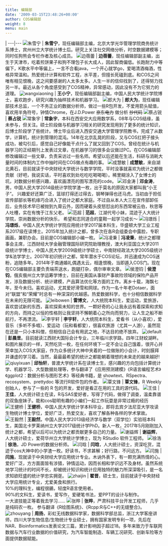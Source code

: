 ```yaml
---
title: 编辑部
date: '2009-03-15T23:48:26+00:00'
author: COS编辑部
weight: 8
menu: main
---
```


<style>
td img{
  width: 100%;
  border-radius:5%;
}

tr td:first-child{
 width:25%;
}
</style>


 |
---|---
![朱雪宁](https://cloud.githubusercontent.com/assets/7221728/25791996/7965d06a-33f6-11e7-9a81-0899d4edbb8b.JPG) | **朱雪宁**，现任编辑部主编，北京大学光华管理学院商务统计系博士，宾州州立大学统计博士后。研究上关注社交网络分析，时空数据建模等；同时任狗熊会专栏作者及核心成员。
![边蓓蕾](https://cloud.githubusercontent.com/assets/18478302/25886695/64963cdc-3591-11e7-9f88-4dea4eb0f65f.jpg) | **边蓓蕾**，现任编辑部副主编，出生于天津市，吃着煎饼果子和狗不理包子长大成人，因此智商偏低。长跑耐力中等偏下，K歌水平中等偏上，一言不合看java，一个开心就学go，爱喝清酒梅酒，性格异常温和。热爱统计计算和软件工程，水平差，但擅长死磕到底。和COS之间唯有相见恨晚，这之间要感谢的人太多太多。人生一半的信仰找到了，还得努力找另一半。最近从各个角度感受到了COS精神，异常感动，因此没有不为它努力的道理。
![wangxiaoning](https://cloud.githubusercontent.com/assets/7221728/25788528/65b1af86-33dc-11e7-9f1b-207eae93ff58.jpg) | **王小宁**，现任编辑部副主编，中国人民大学统计学院博士，喜欢跑步，研究兴趣为抽样技术和机器学习。
![郎大为](https://cloud.githubusercontent.com/assets/7221728/25791991/738e86b4-33f6-11e7-8825-51396d1e764b.jpg) | **郎大为**，现任编辑部技术总监，一个不务正业的数据分析师，做过一些R包开发，不爱用箭头赋值，喜欢用半角符号，钟情Chrome，在J.D.Power ~~京东电力~~ 做分析 ~~抄代码~~
![蔡占锐](https://cloud.githubusercontent.com/assets/7221728/25791987/71e81532-33f6-11e7-9c1a-19fa4a0e6148.png) | **蔡占锐**
![常象宇](https://cloud.githubusercontent.com/assets/7221728/25788532/6931eef0-33dc-11e7-8bac-95fb83a25afe.jpg) | **常象宇**，本科在西安交大应用数学系，08年与COS结缘，虽未参与，但关注。硕士阶段做与机器学习相关的研究发现用到了更多的统计知识，后博士阶段学了些统计。博士毕业后进入西安交通大学管理学院教书，完成了从数学，计算机，统计到管理的混沌。14年在北京乱晃的阶段，又与COS扛把子接头成功，被勾引后，感觉自己好像能干点什么了就又回到了COS。曾经在统计与机器学习的正经期刊上发表过文章，在机器学习的很多会议做过PC。在COS编辑部修改编辑过一些文章，负责采访过一些名师。希望以后还能在生活，科研与消耗大量时间的体制内工作中抽时间在COS做点有趣的事。
![成慧敏](https://cloud.githubusercontent.com/assets/7221728/25788558/9897e0f0-33dc-11e7-8d62-41883f058ce7.jpg) | **成慧敏**，来自湖北黄石，目前就读于中央财经大学统计与数学学院，平时没事就喜欢为统计之都做贡献（好吧，我说实话，平时喜欢到处吃吃吃喝喝喝）。稀里糊涂入了女博士的坑，对数据分析感兴趣，喜欢画漂亮的图写漂亮的code。
![邓金涛](https://cloud.githubusercontent.com/assets/7221728/25788559/9a1f0282-33dc-11e7-9f63-10a7ac42c4f9.jpg) | **邓金涛**，男，中国人民大学2014级统计学院学渣一枚，出于莫名的原因大家都叫我“小王子”。 兴趣爱好还算广泛，篮球打得还过得去，钢琴弹得也还马虎。当初由于担任宣传部部长等机缘巧合进入了统计之都大家庭。不过自从本人大三在宣传部卸任后，业务技术早已被抛到九霄云外，因而硬着头皮怒怼出的东西常被云伯，秋思等人吐槽，实在有愧于江东父老。
![范超](https://cloud.githubusercontent.com/assets/7221728/25791993/7581204e-33f6-11e7-9095-e7a6f7dc0e6c.jpg) | **范超**，江湖代号小妹，混迹于人大统计学院，崇尚数据分析的快乐， 希望和志同道合的童鞋一起学习成长～
![冯璟烁](https://cloud.githubusercontent.com/assets/7221728/25802086/6784d95e-3423-11e7-9bd5-f58775b4e3d7.jpg) | **冯璟烁**，中国人民大学统计学院应用统计学2017届本科生，华盛顿大学工业工程系2017级在读博士。2015年加入统计之都，曾多次在各R会组委会中露脸，专职画画，兼职办会。目前是COS编辑部小编一枚。
![冯凌秉](https://cloud.githubusercontent.com/assets/7221728/26047173/a982236e-3984-11e7-9065-2baac85fccf4.png) | **冯凌秉**，统计之都理事会主席，江西财经大学金融管理国际研究院助理教授，澳大利亚国立大学2011级统计学博士，中国人民大学2009级统计学硕士，中南财经政法大学2005级统计学&法学学士。2007年初识统计之都，常年潜水于COS论坛，并迅速成为COS迷粉，追随多年。2014年于南通婚礼偶遇太云，相逢恨晚，当即遁入COS门。现在在COS编辑部主要负责端茶送水，跑腿打杂，偶尔审审文章。
![侯澄钧](https://cloud.githubusercontent.com/assets/7221728/25832197/c3961488-349b-11e7-9b2d-814f6cfc1e63.jpg) | **侯澄钧**，俄亥俄州立大学运筹学博士，目前在美国从事财产事故险领域的保险产品开发，涉及数据分析、统计建模，产品算法优化等方面的工作。离乡十载，海飘七年，至今未归。喜欢运动，尤其爱好滑雪和网球。作为一名十年老Dotaer，面对“联盟”和“荣耀”时总有一种深深的优越感。热爱数据科学，也十分相信数据科学在未来的无限可能。
![leibowen](https://cloud.githubusercontent.com/assets/7221728/25788480/06a7d182-33dc-11e7-8181-1cfbc8452691.jpg) | **雷博文**，人大统院本科生，爱运动，爱旅游，喜欢尝试新的东西，喜欢探索未知的世界。一颗好奇的心让我永远有着探索和求知的方向，而持之以恒的性格则让我坚持不懈朝着心之所向而努力，让人生之船不断航行，不再漂流。
![李宇轩](https://cloud.githubusercontent.com/assets/7221728/25788586/d81c09ae-33dc-11e7-8580-05ab733a7c73.jpg) | **李宇轩**，人大统院本科生，爱看书（从小喜欢），爱音乐（多听不多唱）、爱运动（玩和看都爱），很喜欢旅游（尤其一人游），虽然现在还是一只小本科僧，但相信自己会有用武之地，不达目的绝不放弃。
![default](https://cloud.githubusercontent.com/assets/7221728/25793129/4e8cf290-33fd-11e7-9f0c-846ac1e0efbe.jpg) | **彭晨昱**。目前就读江西财大国际会计专业，三年临川求学路，四年江财蛟湖畔。和图片展示的一样，天然吃货一枚，在任何环境下一定不会让自己饿着，很开心并荣幸加入COS大家庭，作为众多统计大神中夹着的一位做账的小会计，时刻膜拜并谦虚的学习着。当然，最最最希望的统计之都能朝着理想的未来走的越来越好!
![qiuyixuan](https://cloud.githubusercontent.com/assets/7221728/25788496/216e3484-33dc-11e7-8e7d-ca50b6450cc7.jpg) | **邱怡轩**，普渡大学统计系在读博士生，感兴趣的方向包括计算统计学、机器学习、大型数据处理等，参与翻译了《应用预测建模》《R语言编程艺术》《ggplot2：数据分析与图形艺术》等经典书籍，是 showtext、RSpectra、recosystem、prettydoc 等流行R软件包的作者。
![覃文锋](https://cloud.githubusercontent.com/assets/7221728/25788591/dab66736-33dc-11e7-9d38-720da8ddb85a.jpg) | **覃文锋**，R Weekly 创始人，参与了一些的 R 包的开发，爱好是看正在用的工具的源代码。
![王佳](https://cloud.githubusercontent.com/assets/7221728/25832304/50a0da66-349c-11e7-9ead-70091ddd1dd7.jpg) | **王佳**，人大统计硕士在读，R与SAS爱好者，写得了代码，做得了调查，温柔靠谱的双鱼座妹子。能和cos聪明有趣的小编们一起工作玩耍是非常过瘾的经历
![王健桥](https://cloud.githubusercontent.com/assets/7221728/25788475/fff5f3be-33db-11e7-9c01-000d3a9a2580.png) | **王健桥**，中国人民大学统计学本科毕业，即将去宾夕法尼亚大学攻读生物统计博士学位，爱好广泛，热爱交友，喜欢了解各种各样的学术掌故。
![王毅然](https://cloud.githubusercontent.com/assets/7221728/25788597/e295b736-33dc-11e7-9e62-61ea8f0190b1.jpg) | **王毅然**，中国人民大学2013级经济学与数学（双学位）实验班本科生，美国北卡罗莱纳州立大学2017级统计学PhD。新人一枚，2017年5月刚刚加入统计之都，希望以后可以为统计之都贡献更多自己的力量。
![谢益辉](https://db.yihui.name/images/avatar-200.png) | **谢益辉**，人大统计硕士，爱荷华州立大学统计学博士，现为 RStudio 软件工程师。
![徐浩](https://cloud.githubusercontent.com/assets/7221728/25791994/77d093e8-33f6-11e7-9990-3d4436146817.jpg) | **徐浩**，JD Power的数据分析师。
![闫晗](https://cloud.githubusercontent.com/assets/7221728/25832350/af4afea2-349c-11e7-9bc5-374056619d8e.jpg) | **闫晗**，人大统计硕士，资深吃货，混迹于cos大神中的小学渣一枚。好读书，不求甚解；好行路，不问远方。
![闫施](https://cloud.githubusercontent.com/assets/7221728/25832241/086315d4-349c-11e7-8f7b-8cfd270ea279.png) | **闫施**，现就读于中央财经大学应用统计专业。木讷外表下，有一颗充满热情的心。爱好广泛，方方面面皆有涉猎，钟情运动，因而长相和学识远不及身材。虽然系统地学习统计的时间不长，却被统计知识和统计应用独特的魅力所深深吸引，是一名求知欲旺盛的统计学忠实拥趸。
![zhaijin](https://cloud.githubusercontent.com/assets/7221728/25788531/67c2c7d8-33dc-11e7-8bc5-894640e04688.jpg) | **翟晋**，硕士生，目前就读于中央财经大学应用统计专业，尤爱美食和旅行。  <br>10%的理科生，编程很鶸，轻度R语言使用者。<br>  90%的文科生，爱读书，爱写作，爱硬笔书法，爱PPT的设计与制作。<br>  一大波技能正等着我去学习……
![张晔](https://cloud.githubusercontent.com/assets/5897454/25801021/5e8a8d62-341e-11e7-8aa4-d4c2bc3a82b2.png) | **张晔**，严肃科技平台开发工程师，几乎是纯码农一枚。 参与翻译《R绘图系统》、《Rcpp:R与C++的无缝整合》。
![zhouyang](https://cloud.githubusercontent.com/assets/7221728/25789219/7fc60408-33e1-11e7-9228-1311ac6b2fa8.png) | **周扬**，彩虹无线数据科学家，数据科学部总监，浙江大学客座讲师，四川大学生物信息/生物统计专业硕士，拥有国家发明专利一项，先后在NAR、Bioinformatics发表论文三篇，累计影响因子超过18。多年来致力于车联网数据与汽车行业数据的价值研究，为汽车智能制造、车辆工况研究、创新车险等方面提供数据赋能。
